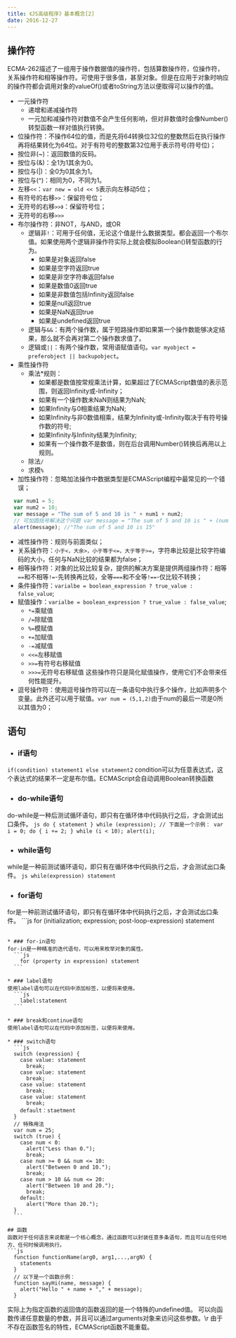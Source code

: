```yaml
---
title: 《JS高级程序》基本概念[2]
date: 2016-12-27
---
```

## 操作符
ECMA-262描述了一组用于操作数据值的操作符，包括算数操作符，位操作符，关系操作符和相等操作符。可使用于很多值，甚至对象。但是在应用于对象时响应的操作符都会调用对象的valueOf()或者toString方法以便取得可以操作的值。
  * 一元操作符
    * 递增和递减操作符
    * 一元加和减操作符对数值不会产生任何影响，但对非数值时会像Number()转型函数一样对值执行转换。
  * 位操作符：不操作64位的值，而是先将64转换位32位的整数然后在执行操作再将结果转化为64位。对于有符号的整数第32位用于表示符号(符号位)；
  * 按位非(\~)：返回数值的反码。
  * 按位与(\&)：全1为1其余为0。
  * 按位与(\|)：全0为0其余为1。
  * 按位与(\^)：相同为0，不同为1。
  * 左移`<<`：`var new = old << 5`表示向左移动5位；
  * 有符号的右移`>>`：保留符号位；
  * 无符号的右移`>>》`：保留符号位；
  * 无符号的右移`>>>`
  * 布尔操作符：非NOT，与AND，或OR
    * 逻辑非`!`：可用于任何值，无论这个值是什么数据类型。都会返回一个布尔值。如果使用两个逻辑非操作符实际上就会模拟Boolean()转型函数的行为。
      * 如果是对象返回false
      * 如果是空字符返回true
      * 如果是非空字符串返回false
      * 如果是数值0返回true
      * 如果是非数值包括Infinity返回false
      * 如果是null返回true
      * 如果是NaN返回true
      * 如果是undefined返回true
    * 逻辑与`&&`：有两个操作数，属于短路操作即如果第一个操作数能够决定结果，那么就不会再对第二个操作数求值了。
    * 逻辑或`||`：有两个操作数，常用语赋值语句。`var myobject = preferobject || backupobject`。
  * 乘性操作符
    * 乘法\*规则：
      * 如果都是数值按常规乘法计算，如果超过了ECMAScript数值的表示范围，则返回Infinity或-Infinity；
      * 如果有一个操作数未NaN则结果为NaN;
      * 如果Infinity与0相乘结果为NaN;
      * 如果Infinity与非0数值相乘，结果为Infinity或-Infinity取决于有符号操作数的符号;
      * 如果Infinity与Infinity结果为Infinity;
      * 如果有一个操作数不是数值，则在后台调用Number()转换后再用以上规则。
    * 除法`/`
    * 求模`%`
  * 加性操作符：忽略加法操作中数据类型是ECMAScript编程中最常见的一个错误；
  ```js
    var num1 = 5;
    var num2 = 10;
    var message = "The sum of 5 and 10 is " + num1 + num2;
    // 可加圆括号解决这个问题 var message = "The sum of 5 and 10 is " + (num1 + num2);
    alert(message); //"The sum of 5 and 10 is 15"
  ```
  * 减性操作符：规则与前面类似；
  * 关系操作符：`小于<，大余>，小于等于<=，大于等于>=`，字符串比较是比较字符编码的大小，任何与NaN比较的结果都为false；
  * 相等操作符：对象的比较比较复杂，提供的解决方案是提供两组操作符：相等`==`和不相等`!=`-先转换再比较，全等`===`和不全等`!==`-仅比较不转换；
  * 条件操作符：`varialbe = boolean_expression ? true_value : false_value`;
  * 赋值操作：`varialbe = boolean_expression ? true_value : false_value`;
    * `*=`乘赋值
    * `/=`除赋值
    * `%=`模赋值
    * `+=`加赋值
    * `-=`减赋值
    * `<<=`左移赋值
    * `>>=`有符号右移赋值
    * `>>>=`无符号右移赋值
    这些操作符只是简化赋值操作，使用它们不会带来任何性能提升。
  * 逗号操作符：使用逗号操作符可以在一条语句中执行多个操作，比如声明多个变量。此外还可以用于赋值。`var num = (5,1,2)`由于num的最后一项是0所以其值为0；

## 语句

  * ### if语句
  `if(condition) statement1 else statement2` condition可以为任意表达式，这个表达式的结果不一定是布尔值。ECMAScript会自动调用Boolean转换函数

  * ### do-while语句
  do-while是一种后测试循环语句，即只有在循环体中代码执行之后，才会测试出口条件。
    ```js
      do {
        statement
      } while (expression);
      // 下面是一个示例：
      var i = 0;
      do {
        i += 2;
      } while (i < 10);
      alert(i);
    ```

  * ### while语句
  while是一种前测试循环语句，即只有在循环体中代码执行之后，才会测试出口条件。
    ```js
      while(expression) statement
    ```

  * ### for语句
  for是一种前测试循环语句，即只有在循环体中代码执行之后，才会测试出口条件。
    ```js
      for (initialization; expression; post-loop-expression) statement
  ```

  * ### for-in语句
  for-in是一种精准的迭代语句，可以用来枚举对象的属性。
    ```js
      for (property in expression) statement
    ```

  * ### label语句
  使用label语句可以在代码中添加标签，以便将来使用。
    ```js
      label:statement
    ```

  * ### break和continue语句
  使用label语句可以在代码中添加标签，以便将来使用。

  * ### switch语句
    ```js
    switch (expression) {
      case value: statement
        break;
      case value: statement
        break;
      case value: statement
        break;
      case value: statement
        break;
      default：staetment
    }
    // 特殊用法
    var num = 25;
    switch (true) {
      case num < 0:
        alert("Less than 0.");
        break;
      case num >= 0 && num <= 10:
        alert("Between 0 and 10.");
        break;
      case num > 10 && num <= 20:
        alert("Between 10 and 20.");
        break;
      default:
        alert("More than 20.");
    }
    ```

## 函数
函数对于任何语言来说都是一个核心概念，通过函数可以封装任意多条语句，而且可以在任何地方、任何时候调用执行。
  ```js
    function functionName(arg0, arg1,...,argN) {
      statements
    }
    // 以下是一个函数示例：
    function sayHi(name, message) {
      alert("Hello " + name + "," + message);
    }
  ```
实际上为指定函数的返回值的函数返回的是一个特殊的undefined值。 可以向函数传递任意数量的参数，并且可以通过arguments对象来访问这些参数。\r 由于不存在函数签名的特性，ECMAScript函数不能重载。
